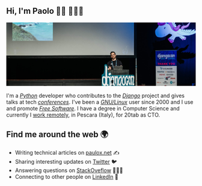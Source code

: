 ## Hi, I'm Paolo 👋🏻️ 👨🏻‍💻️

<!--
**pauloxnet/pauloxnet** is a ✨ _special_ ✨ repository because its `README.md` (this file) appears on your GitHub profile.

Here are some ideas to get you started:

- 🔭 I’m currently working on ...
- 🌱 I’m currently learning ...
- 👯 I’m looking to collaborate on ...
- 🤔 I’m looking for help with ...
- 💬 Ask me about ...
- 📫 How to reach me: ...
- 😄 Pronouns: ...
- ⚡ Fun fact: ...
-->

![© 2019 DjangoCon CC (BY-NC-SA) "Paolo Melchiorre presenting his talk at DjangoCon Europe 2019 in Copenhagen (Denmark)"](https://raw.githubusercontent.com/pauloxnet/pauloxnet/master/github-header-pauloxnet.jpg)

I'm a [*Python*](https://www.paulox.net/tag/python/) developer who contributes to the [*Django*](https://www.paulox.net/tag/django/) project and gives talks at tech [*conferences*](https://www.paulox.net/talks/). I've been a [*GNU/Linux*](https://www.paulox.net/tag/gnulinux/) user since 2000 and I use and promote [*Free&nbsp;Software*](https://www.paulox.net/code/). I have a degree in Computer Science and currently I [work remotely](https://www.paulox.net/tag/remote-work/), in Pescara (Italy), for 20tab as CTO.

## Find me around the web 🌍️

- Writing technical articles on [paulox.net](https://www.paulox.net) ✍️
- Sharing interesting updates on [Twitter](https://twitter.com/pauloxnet) 🐦
- Answering questions on [StackOveflow](https://stackoverflow.com/users/755343/paolo-melchiorre) 🙋🏻‍♂️️
- Connecting to other people on [LinkedIn](https://www.linkedin.com/in/paolomelchiorre/) 💼️
